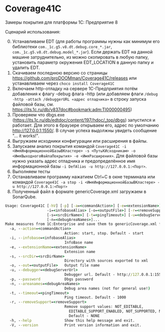 # Coverage41C
Замеры покрытия для платформы 1С: Предприятие 8

Сценарий использования:

0) Устанавливаем EDT (для работы программы нужны как минимум его библиотеки ```com._1c.g5.v8.dt.debug.core_*.jar```, ```com._1c.g5.v8.dt.debug.model_*.jar```). Если держать EDT на данной машине затруднительно, из можно скопировать в любую папку, установить параметр окружения EDT_LOCATION в данную папку и удалить EDT.
1) Скачиваем последнюю версию со страницы https://github.com/proDOOMman/Coverage41C/releases или устанавливаем через ```choco install Coverage41C```
2) Включаем http-отладку на сервере 1С-Предприятия потём добавления к флагу -debug флага -http (или добавляем флаги ```/debug -http -attach /debuggerURL «адрес отладчика»``` в строку запуска файловой базы, см. https://its.1c.ru/db/v837doc#bookmark:adm:TI000000495)
3) Проверяем что dbgs.exe (https://its.1c.ru/db/edtdoc/content/197/hdoc/_top/dbgs) запустился и работает. Для этого в браузере открываем его, адрес по умолчанию http://127.0.0.1:1550/. В случае успеха выдолжны увидеть сообщение "... it works!".
4) Выгружаем исходники конфигурации или расширения в файлы.
5) Запускаем анализ покрытия командой ```Coverage41C -i <ИмяИнформационнойБазыВКластере> -s <ПутьКИсходникам> -o <ИмяВыходногоФайлаПокрытия> -e <ИмяРасширения>```. Для файловой базы нужно указать адрес отладчика и предопределённое имя информационной базы ```-i DefAlias -u http://127.0.0.1:<Порт>```.
6) Выполняем тесты
7) Останавливаем программу нажатием Ctrl+C в окне терминала или командой ```Coverage41C -a stop -i <ИмяИнформационнойБазыВКластере> -u http://127.0.0.1:<Порт>```
8) Полученный файл в формате genericCoverage.xml загружаем в SonarQube.

```cmd
Usage: Coverage41C [-hV] [-p] [-a=<commandAction>] [-e=<extensionName>]
                   -i=<infobaseAlias> [-o=<outputFile>] [-r=<removeSupport>]
                   [-s=<srcDirName>] [-t=<pingTimeout>] [-u=<debugServerUrl>]
                   [-n=<debugAreaNames>]...
Make measures from 1C:Enterprise and save them to genericCoverage.xml file
  -a, --action=<commandAction>
                           Action: start, stop. Default - start
  -i, --infobase=<infobaseAlias>
                           InfoBase name
  -e, --extensionName=<extensionName>
                           Extension name
  -s, --srcDir=<srcDirName>
                           Directory with sources exported to xml
  -o, --out=<outputFile>   Output file name
  -u, --debugger=<debugServerUrl>
                           Debugger url. Default - http://127.0.0.1:1550/
  -p, --password           Dbgs password
  -n, --areanames=<debugAreaNames>
                           Debug area names (not for general use!)
  -t, --timeout=<pingTimeout>
                           Ping timeout. Default - 1000
  -r, --removeSupport=<removeSupport>
                           Remove support values: NOT_EDITABLE,
                             EDITABLE_SUPPORT_ENABLED, NOT_SUPPORTED, NONE.
                             Default - NONE
  -h, --help               Show this help message and exit.
  -V, --version            Print version information and exit.
```
